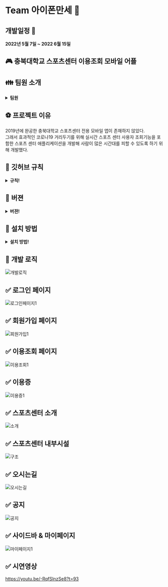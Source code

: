 # Team 아이폰만세 :pushpin:
## 개발일정 :triangular_flag_on_post:
<b>2022년 5월 7일 ~ 2022 6월 15일</b>
## :video_game: 충북대학교 스포츠센터 이용조회 모바일 어플
## :family: 팀원 소개
<details markdown="1">
<summary><strong>팀원</strong></summary>

* 팀장 임상우(the-groot) [Github](https://github.com/the-groot) <br>
    * SQlite을 이용한 로그인,회원가입 페이지 구현  
    * MPAndroidChart의 BarChart를 이용한 운동시간 기록 마이페이지 구현
* 팀원 권성민(kwonja) [Github](https://github.com/kwonja) <br>
    * SQlite을 이용한 수영,스쿼시,헬스 이용조회 페이지 구현
    * SQlite을 이용한 이용회원 입/퇴장 구현
* 팀원 이인규(Evergyu) [Github](https://github.com/Evergyu) <br> 
    * Android Studio의 Fragment를 이용한 페이지 이동 구현
    * Webview를 이용한 공지사항 페이지 구현
* 팀원 노민성(maatanyy) [Github](https://github.com/maatanyy) <br>
    * Android Studio를 이용한 이용증 구현
    * ViewFlipper를 이용한 소개페이지 및 내부시설 페이지 구현
    * Google Map을 이용한 오시는 길 페이지 구현

</details>

## :soccer: 프로젝트 이유
2019년에 완공한 충북대학교 스포츠센터 전용 모바일 앱이 존재하지 않았다. <br>
그래서 효과적인 코로나19 거리두기를 위해 실시간 스포츠 센터 사용자 조회기능을 포함한 스포츠 센터 애플리케이션을 개발해 사람이 많은 시간대를 피할 수 있도록 하기 위해 개발했다.

## :blue_book: 깃허브 규칙
<details markdown="1">
<summary><strong>규칙!</strong></summary>
 <h3>1. Divde Develop Part </h3>
 <h3>2. Make Issue </h3>
 <h3>3. Make branch accroding to issue number  </h3>
 <h3>4. Final Modification merge to main branch  </h3>
</details>

## :green_book: 버젼
<details markdown="1">
<summary><strong>버젼!</strong></summary>
 <h3>Android Studio : Bumblebee | 2021.1.1 Patch3</h3>
 <h3>Android Gradle Plugin Version : 2.2.3  </h3>
 <h3>Gradle Version : 7.3</h3>
 <h3>Java : 1.8.0_331</h3>
 <h3>Emulator : Galaxy S10e (SM-G970N)</h3>
 </details>


## :closed_book: 설치 방법
<details markdown="1">
<summary><strong>설치 방법!</strong></summary>
 <h3>1. Install Android Studio</h3>
 <h3>2. Check Version [File]->[Project Structure]->[Project] </h3>
 <h3>3. Create Emulator or Connect Android Device</h3>
 <h3>4. Run 'app' (Shift+F10)</h3>
</details>

## :orange_book: 개발 로직
![개발로직](https://user-images.githubusercontent.com/42410000/174732714-4336eea9-639a-4c62-a784-23b88a5a89f8.jpg)

## ✅ 로그인 페이지
![로그인페이지1](https://user-images.githubusercontent.com/42410000/174727322-89fc9d10-c723-4563-99d7-0502988d8529.png)
## ✅ 회원가입 페이지
![회원가입1](https://user-images.githubusercontent.com/42410000/174727918-135239a6-41c3-49b7-9037-e6a18a855770.jpg)
## ✅ 이용조회 페이지
![이용조회1](https://user-images.githubusercontent.com/42410000/174727635-fe07ef6e-f488-4764-ba25-db864ba9a949.png)
## ✅ 이용증
![이용증1](https://user-images.githubusercontent.com/42410000/174730436-9abf7910-08cc-4b80-b33f-99a1c646d324.png)
## ✅ 스포츠센터 소개
![소개](https://user-images.githubusercontent.com/42410000/174731793-75225266-2132-4ffa-ab02-50ce580637c0.jpg)
## ✅ 스포츠센터 내부시설
![구조](https://user-images.githubusercontent.com/42410000/174731880-0471206f-f05b-41e5-a900-da6fdb8e3d70.jpg)
## ✅ 오시는길
![오시는길](https://user-images.githubusercontent.com/42410000/174731939-671960a4-b6b0-4dfa-852e-385c1c8711db.jpg)
## ✅ 공지
![공지](https://user-images.githubusercontent.com/42410000/174731967-f04fa29a-cf4c-4d00-8fa6-3cd238707a28.jpg)
## ✅ 사이드바 & 마이페이지
![마이페이지1](https://user-images.githubusercontent.com/42410000/174732513-1471bdf5-641a-411b-b14b-dc01f405c83b.png)
## ✅ 시연영상
<a href="https://www.youtube.com/watch?v=-RqfSlnzSe8" target='_blank'>https://youtu.be/-RqfSlnzSe8?t=93</a>



